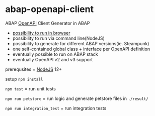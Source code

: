 # abap-openapi-client
ABAP [OpenAPI](https://www.openapis.org) Client Generator in ABAP

- [possibility to run in browser](https://abap-openapi.github.io/web-openapi-client/)
- possibility to run via command line(NodeJS)
- possibility to generate for different ABAP versions(ie. Steampunk)
- one self-contained global class + interface per OpenAPI definition
- eventually possible to run on ABAP stack
- eventually OpenAPI v2 and v3 support

prerequsites = [NodeJS](https://nodejs.org) 12+

setup `npm install`

`npm test` = run unit tests

`npm run petstore` = run logic and generate petstore files in `./result/`

`npm run integration_test` = run integration tests
